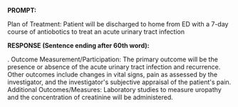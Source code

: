 **PROMPT:**

Plan of Treatment:  Patient will be discharged to home from ED with a 7-day course of antiobotics to treat an acute urinary tract infection

**RESPONSE (Sentence ending after 60th word):**

.  Outcome Measurement/Participation: The primary outcome will be the presence or absence of the acute urinary tract infection and recurrence. Other outcomes include changes in vital signs, pain as assessed by the investigator, and the investigator's subjective appraisal of the patient's pain. Additional Outcomes/Measures: Laboratory studies to measure uropathy and the concentration of creatinine will be administered. 